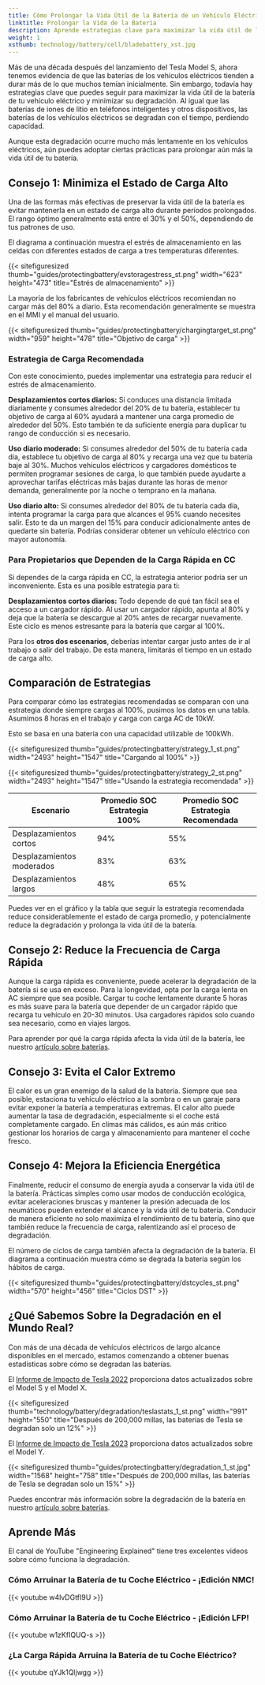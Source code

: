 ```yaml
---
title: Cómo Prolongar la Vida Útil de la Batería de un Vehículo Eléctrico
linktitle: Prolongar la Vida de la Batería
description: Aprende estrategias clave para maximizar la vida útil de la batería de tu vehículo eléctrico y minimizar su degradación.
weight: 1
xsthumb: technology/battery/cell/bladebattery_xst.jpg
---
```

<!-- markdownlint-disable MD033 -->

Más de una década después del lanzamiento del Tesla Model S, ahora tenemos evidencia de que las baterías de los vehículos eléctricos tienden a durar más de lo que muchos temían inicialmente. Sin embargo, todavía hay estrategias clave que puedes seguir para maximizar la vida útil de la batería de tu vehículo eléctrico y minimizar su degradación. Al igual que las baterías de iones de litio en teléfonos inteligentes y otros dispositivos, las baterías de los vehículos eléctricos se degradan con el tiempo, perdiendo capacidad.

Aunque esta degradación ocurre mucho más lentamente en los vehículos eléctricos, aún puedes adoptar ciertas prácticas para prolongar aún más la vida útil de tu batería.

## Consejo 1: Minimiza el Estado de Carga Alto

Una de las formas más efectivas de preservar la vida útil de la batería es evitar mantenerla en un estado de carga alto durante períodos prolongados. El rango óptimo generalmente está entre el 30% y el 50%, dependiendo de tus patrones de uso.

El diagrama a continuación muestra el estrés de almacenamiento en las celdas con diferentes estados de carga a tres temperaturas diferentes.

{{< sitefiguresized thumb="guides/protectingbattery/evstoragestress_st.png" width="623" height="473" title="Estrés de almacenamiento" >}}

La mayoría de los fabricantes de vehículos eléctricos recomiendan no cargar más del 80% a diario. Esta recomendación generalmente se muestra en el MMI y el manual del usuario.

{{< sitefiguresized thumb="guides/protectingbattery/chargingtarget_st.png" width="959" height="478" title="Objetivo de carga" >}}

### Estrategia de Carga Recomendada

Con este conocimiento, puedes implementar una estrategia para reducir el estrés de almacenamiento.

**Desplazamientos cortos diarios:** Si conduces una distancia limitada diariamente y consumes alrededor del 20% de tu batería, establecer tu objetivo de carga al 60% ayudará a mantener una carga promedio de alrededor del 50%. Esto también te da suficiente energía para duplicar tu rango de conducción si es necesario.

**Uso diario moderado:** Si consumes alrededor del 50% de tu batería cada día, establece tu objetivo de carga al 80% y recarga una vez que tu batería baje al 30%. Muchos vehículos eléctricos y cargadores domésticos te permiten programar sesiones de carga, lo que también puede ayudarte a aprovechar tarifas eléctricas más bajas durante las horas de menor demanda, generalmente por la noche o temprano en la mañana.

**Uso diario alto:** Si consumes alrededor del 80% de tu batería cada día, intenta programar la carga para que alcances el 95% cuando necesites salir. Esto te da un margen del 15% para conducir adicionalmente antes de quedarte sin batería. Podrías considerar obtener un vehículo eléctrico con mayor autonomía.

### Para Propietarios que Dependen de la Carga Rápida en CC

Si dependes de la carga rápida en CC, la estrategia anterior podría ser un inconveniente. Esta es una posible estrategia para ti:

**Desplazamientos cortos diarios:** Todo depende de qué tan fácil sea el acceso a un cargador rápido. Al usar un cargador rápido, apunta al 80% y deja que la batería se descargue al 20% antes de recargar nuevamente. Este ciclo es menos estresante para la batería que cargar al 100%.

Para los **otros dos escenarios**, deberías intentar cargar justo antes de ir al trabajo o salir del trabajo. De esta manera, limitarás el tiempo en un estado de carga alto.

## Comparación de Estrategias

Para comparar cómo las estrategias recomendadas se comparan con una estrategia donde siempre cargas al 100%, pusimos los datos en una tabla. Asumimos 8 horas en el trabajo y carga con carga AC de 10kW.

Esto se basa en una batería con una capacidad utilizable de 100kWh.

{{< sitefiguresized thumb="guides/protectingbattery/strategy_1_st.png" width="2493" height="1547" title="Cargando al 100%" >}}

{{< sitefiguresized thumb="guides/protectingbattery/strategy_2_st.png" width="2493" height="1547" title="Usando la estrategia recomendada" >}}

<table class="table table-striped border">
<thead>
    <tr>
        <th>Escenario</th>
        <th>Promedio SOC Estrategia 100%</th>
        <th>Promedio SOC Estrategia Recomendada</th>
    </tr>
</thead>
<tbody>
<tr>
    <td>Desplazamientos cortos</td>
    <td>94%</td>
    <td>55%</td>
</tr>
<tr>
    <td>Desplazamientos moderados</td>
    <td>83%</td>
    <td>63%</td>
</tr>
<tr>
    <td>Desplazamientos largos</td>
    <td>48%</td>
    <td>65%</td>
</tr>
</tbody>
</table>

Puedes ver en el gráfico y la tabla que seguir la estrategia recomendada reduce considerablemente el estado de carga promedio, y potencialmente reduce la degradación y prolonga la vida útil de la batería.

## Consejo 2: Reduce la Frecuencia de Carga Rápida

Aunque la carga rápida es conveniente, puede acelerar la degradación de la batería si se usa en exceso. Para la longevidad, opta por la carga lenta en AC siempre que sea posible. Cargar tu coche lentamente durante 5 horas es más suave para la batería que depender de un cargador rápido que recarga tu vehículo en 20-30 minutos. Usa cargadores rápidos solo cuando sea necesario, como en viajes largos.

Para aprender por qué la carga rápida afecta la vida útil de la batería, lee nuestro [artículo sobre baterías](../../../technology/battery/degredation).

## Consejo 3: Evita el Calor Extremo

El calor es un gran enemigo de la salud de la batería. Siempre que sea posible, estaciona tu vehículo eléctrico a la sombra o en un garaje para evitar exponer la batería a temperaturas extremas. El calor alto puede aumentar la tasa de degradación, especialmente si el coche está completamente cargado. En climas más cálidos, es aún más crítico gestionar los horarios de carga y almacenamiento para mantener el coche fresco.

## Consejo 4: Mejora la Eficiencia Energética

Finalmente, reducir el consumo de energía ayuda a conservar la vida útil de la batería. Prácticas simples como usar modos de conducción ecológica, evitar aceleraciones bruscas y mantener la presión adecuada de los neumáticos pueden extender el alcance y la vida útil de tu batería. Conducir de manera eficiente no solo maximiza el rendimiento de tu batería, sino que también reduce la frecuencia de carga, ralentizando así el proceso de degradación.

El número de ciclos de carga también afecta la degradación de la batería. El diagrama a continuación muestra cómo se degrada la batería según los hábitos de carga.

{{< sitefiguresized thumb="guides/protectingbattery/dstcycles_st.png" width="570" height="456" title="Ciclos DST" >}}

## ¿Qué Sabemos Sobre la Degradación en el Mundo Real?

Con más de una década de vehículos eléctricos de largo alcance disponibles en el mercado, estamos comenzando a obtener buenas estadísticas sobre cómo se degradan las baterías.

El [Informe de Impacto de Tesla 2022](https://www.tesla.com/ns_videos/2022-tesla-impact-report-highlights.pdf) proporciona datos actualizados sobre el Model S y el Model X.

{{< sitefiguresized thumb="technology/battery/degradation/teslastats_1_st.png" width="991" height="550" title="Después de 200,000 millas, las baterías de Tesla se degradan solo un 12%" >}}

El [Informe de Impacto de Tesla 2023](https://www.tesla.com/ns_videos/2023-tesla-impact-report-highlights.pdf) proporciona datos actualizados sobre el Model Y.

{{< sitefiguresized thumb="guides/protectingbattery/degradation_1_st.jpg" width="1568" height="758" title="Después de 200,000 millas, las baterías de Tesla se degradan solo un 15%" >}}

Puedes encontrar más información sobre la degradación de la batería en nuestro [artículo sobre baterías](../../../technology/battery/degredation).

## Aprende Más

El canal de YouTube "Engineering Explained" tiene tres excelentes videos sobre cómo funciona la degradación.

### Cómo Arruinar la Batería de tu Coche Eléctrico - ¡Edición NMC!

{{< youtube w4lvDGtfI9U >}}

### Cómo Arruinar la Batería de tu Coche Eléctrico - ¡Edición LFP!

{{< youtube w1zKfIQUQ-s >}}

### ¿La Carga Rápida Arruina la Batería de tu Coche Eléctrico?

{{< youtube qYJk1Qljwgg >}}
